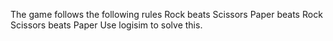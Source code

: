 The game follows the following rules
Rock beats Scissors
Paper beats Rock
Scissors beats Paper
Use logisim to solve this.
